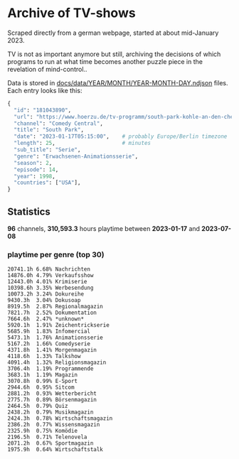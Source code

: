 # Archive of TV-shows

Scraped directly from a german webpage, started at about mid-January 2023.

TV is not as important anymore but still, archiving the decisions of which programs to run at what time
becomes another puzzle piece in the revelation of mind-control.. 

Data is stored in [docs/data/YEAR/MONTH/YEAR-MONTH-DAY.ndjson](docs/data/) files. 
Each entry looks like this:

```python
{
  "id": "181043890", 
  "url": "https://www.hoerzu.de/tv-programm/south-park-kohle-an-den-chefkoch/bid_181043890/", 
  "channel": "Comedy Central", 
  "title": "South Park", 
  "date": "2023-01-17T05:15:00",    # probably Europe/Berlin timezone 
  "length": 25,                     # minutes 
  "sub_title": "Serie", 
  "genre": "Erwachsenen-Animationsserie", 
  "season": 2, 
  "episode": 14, 
  "year": 1998, 
  "countries": ["USA"],
}
```

## Statistics

**96** channels, **310,593.3** hours playtime between **2023-01-17** and **2023-07-08**


### playtime per genre (top 30)

    20741.1h 6.68% Nachrichten
    14876.0h 4.79% Verkaufsshow
    12443.0h 4.01% Krimiserie
    10398.6h 3.35% Werbesendung
    10073.2h 3.24% Dokureihe
    9430.3h  3.04% Dokusoap
    8919.5h  2.87% Regionalmagazin
    7821.7h  2.52% Dokumentation
    7664.6h  2.47% *unknown*
    5920.1h  1.91% Zeichentrickserie
    5685.9h  1.83% Infomercial
    5473.1h  1.76% Animationsserie
    5167.2h  1.66% Comedyserie
    4371.8h  1.41% Morgenmagazin
    4118.6h  1.33% Talkshow
    4091.4h  1.32% Religionsmagazin
    3706.4h  1.19% Programmende
    3683.1h  1.19% Magazin
    3070.8h  0.99% E-Sport
    2944.6h  0.95% Sitcom
    2881.2h  0.93% Wetterbericht
    2775.7h  0.89% Börsenmagazin
    2464.5h  0.79% Quiz
    2438.2h  0.79% Musikmagazin
    2424.3h  0.78% Wirtschaftsmagazin
    2386.2h  0.77% Wissensmagazin
    2325.9h  0.75% Komödie
    2196.5h  0.71% Telenovela
    2071.2h  0.67% Sportmagazin
    1975.9h  0.64% Wirtschaftstalk
